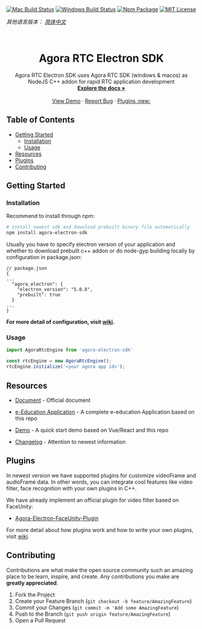<!-- PROJECT SHIELDS -->
[![Mac Build Status][build-shield]][build-url]
[![Windows Build Status][windows-build-shield]][windows-build-url]
[![Npm Package][npm-shield]][npm]
[![MIT License][license-shield]][license-url]

*其他语言版本： [简体中文](README.zh.md)*

<!-- PROJECT LOGO -->
<br />
<p align="center">
  <h1 align="center">Agora RTC Electron SDK</h1>

  <p align="center">
    Agora RTC Electron SDK uses Agora RTC SDK (windows & macos) as NodeJS C++ addon for rapid RTC application development
    <br />
    <a href="https://docs.agora.io/en/Video/API%20Reference/electron/index.html"><strong>Explore the docs »</strong></a>
    <br />
    <br />
    <a href="https://github.com/AgoraIO-Community/Agora-Electron-Quickstart">View Demo</a>
    ·
    <a href="https://github.com/AgoraIO/Electron-SDK/issues">Report Bug</a>
    ·
    <a href="#plugins">Plugins :new:</a>
  </p>
</p>



<!-- TABLE OF CONTENTS -->
## Table of Contents
* [Getting Started](#getting-started)
  * [Installation](#installation)
  * [Usage](#usage)
* [Resources](#resources)
* [Plugins](#plugins)
* [Contributing](#contributing)


<!-- GETTING STARTED -->
## Getting Started

### Installation
Recommend to install through npm:
``` bash
# install newest sdk and download prebuilt binary file automatically
npm install agora-electron-sdk
```

Usually you have to specify electron version of your application and whether to download prebuilt c++ addon or do node-gyp building locally by configuration in package.json:
```
// package.json
{
...
  "agora_electron": {
    "electron_version": "5.0.8",
    "prebuilt": true
  }
...
}
```

**For more detail of configuration, visit [wiki](https://github.com/AgoraIO/Electron-SDK/wiki/Installation-Configuration-in-package.json).**

### Usage
``` javascript
import AgoraRtcEngine from 'agora-electron-sdk'

const rtcEngine = new AgoraRtcEngine();
rtcEngine.initialize('<your agora app id>');
```

<!-- RESOURCES -->
## Resources

- [Document](https://docs.agora.io/en/Video/API%20Reference/electron/index.html) - Official document  

- [e-Education Application](https://github.com/AgoraIO/ARD-eEducation-with-Electron) - A complete e-education Application based on this repo

- [Demo](https://github.com/AgoraIO-Community/Agora-Electron-Quickstart) - A quick start demo based on Vue/React and this repo

- [Changelog](./CHANGELOG.md) - Attention to newest information

<!-- Plugins -->
## Plugins
In newest version we have supported plugins for customize videoFrame and audioFrame data. In other words, you can integrate cool features like video filter, face recognition with your own plugins in C++.

We have already implement an official plugin for video filter based on FaceUnity:

- [Agora-Electron-FaceUnity-Plugin](https://github.com/AgoraIO-Community/Agora-Electron-FaceUnity-Plugin)

For more detail about how plugins work and how to write your own plugins, visit [wiki](https://github.com/AgoraIO/Electron-SDK/wiki/How-plugins-work
).

<!-- CONTRIBUTING -->
## Contributing

Contributions are what make the open source community such an amazing place to be learn, inspire, and create. Any contributions you make are **greatly appreciated**.

1. Fork the Project
2. Create your Feature Branch (`git checkout -b feature/AmazingFeature`)
3. Commit your Changes (`git commit -m 'Add some AmazingFeature`)
4. Push to the Branch (`git push origin feature/AmazingFeature`)
5. Open a Pull Request

<!-- MARKDOWN LINKS & IMAGES -->
[build-shield]: https://img.shields.io/travis/AgoraIO-Usecase/eEducation/master.svg?style=flat-square
[build-url]: https://travis-ci.org/AgoraIO-Usecase/eEducation
[windows-build-shield]: https://ci.appveyor.com/api/projects/status/github/AgoraIO/Electron-SDK?branch=dev/2.9.0&svg=true
[windows-build-url]:https://ci.appveyor.com/project/menthays/electron-sdk/branch/dev/2.9.0
[npm-shield]: https://img.shields.io/npm/v/agora-electron-sdk/latest
[npm]: https://npmjs.com/package/agora-electron-sdk/v/2.9.0
[license-shield]: https://img.shields.io/badge/license-MIT-blue.svg?style=flat-square
[license-url]: https://choosealicense.com/licenses/mit
